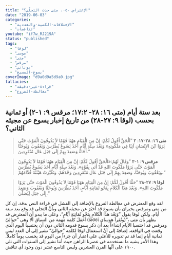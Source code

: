 ```yaml
---
title: "الإعتراض ٠٥٠، متى حدث التجلّي؟"
date: "2019-06-03"
categories:
  - "الإختلافات-الكمية-والعددية"
  - "تناقضات"
youtube: "if7w_RJ219A"
status: "published"
tags:
  - "لوقا"
  - "موسى"
  - "متى"
  - "مرقس"
  - "يوناني"
  - "يسوع-المسيح"
coverImage: "d9a0d9a5d9a0.jpg"
fallacies:
  - "قراءة-غير-دقيقة"
  - "مغالطة-الفروع"
---
```


## بعد ستة أيام (متى ١٦: ٢٨- ١٧:٢؛ مرقس ٩: ١-٢) أو ثمانية بحسب (لوقا ٩: ٢٧-٢٨) من تاريخ إخبار يسوع عن مجيئه الثاني؟

> **متى ١٦**: **٢٨**\-**١٧**: **٢** ”اَلْحَقَّ أَقُولُ لَكُمْ: إِنَّ مِنَ الْقِيَامِ ههُنَا قَوْمًا لاَ يَذُوقُونَ الْمَوْتَ حَتَّى يَرَوُا ابْنَ الإِنْسَانِ آتِيًا فِي مَلَكُوتِهِ».وَبَعْدَ سِتَّةِ أَيَّامٍ أَخَذَ يَسُوعُ بُطْرُسَ وَيَعْقُوبَ وَيُوحَنَّا أَخَاهُ وَصَعِدَ بِهِمْ إِلَى جَبَل عَال مُنْفَرِدِينَ.“

> **مرقس ٩**: **١**\-**٢** ”وَقَالَ لَهُمُ:«الْحَقَّ أَقُولُ لَكُمْ: إِنَّ مِنَ الْقِيَامِ ههُنَا قَوْمًا لاَ يَذُوقُونَ الْمَوْتَ حَتَّى يَرَوْا مَلَكُوتَ اللهِ قَدْ أَتَى بِقُوَّةٍ». وَبَعْدَ سِتَّةِ أَيَّامٍ أَخَذَ يَسُوعُ بُطْرُسَ وَيَعْقُوبَ وَيُوحَنَّا، وَصَعِدَ بِهِمْ إِلَى جَبَل عَال مُنْفَرِدِينَ وَحْدَهُمْ. وَتَغَيَّرَتْ هَيْئَتُهُ قُدَّامَهُمْ،“

> **لوقا ٩**: **٢٧**\-**٢٨** ”حَقًّا أَقُولُ لَكُمْ: إِنَّ مِنَ الْقِيَامِ ههُنَا قَوْمًا لاَ يَذُوقُونَ الْمَوْتَ حَتَّى يَرَوْا مَلَكُوتَ اللهِ». وَبَعْدَ هذَا الْكَلاَمِ بِنَحْوِ ثَمَانِيَةِ أَيَّامٍ، أَخَذَ بُطْرُسَ وَيُوحَنَّا وَيَعْقُوبَ وَصَعِدَ إِلَى جَبَل لِيُصَلِّيَ.“

لقد وقع المعترض في مغالطة الفروع بالإضافة إلى الفشل في قراءة النص بدقة. إن كل من متى ومرقس يخبران بأن يسوع قد أخبَرَ عن مجيئه الثاني وبأنَّ التجلي قد وقع بعد ستة أيام. ولكن لوقا يقول ”وَبَعْدَ هذَا الْكَلاَمِ بِنَحْوِ ثَمَانِيَةِ أَيَّامٍ“، وعلى ما يبدو أن المعترض قد أغفلَ كلمة مهمة من السياق ألا وهي ”حواليّ (ὡσεί وتُقرأ هوساي)“، يظهر بأن متى ومرقس قد احتسبا الأيام ابتداءاً بعد أن ذكر يسوع قدومه الثاني دون أن يحتسبا اليوم الذي وقعت في الواقعة. إضافةً إلى أنَّ استعمال لوقا لكلمة ”حواليّ“ تشير إلى أن العدد ليس ثمانية أيام إنما قد تم تدويره للأعلى على اعتبار أن جزءاً من اليوم قد يحسب يوماً كاملاً. وهذا الأمر يشبه ما نستخدمه في عصرنا الراهن حيث أننا نشير إلى السنوات التي تلي ١٩٠٠ على أنَّها القرن العشرين وليس التاسع عشر دون وجود أي تناقض.
